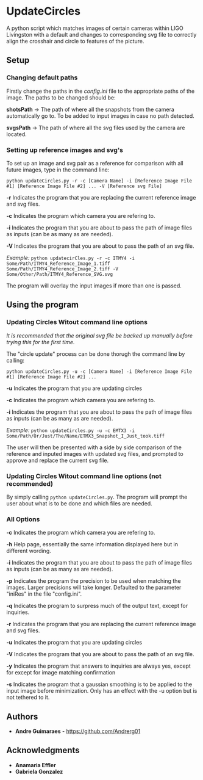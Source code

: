 # UpdateCircles

A python script which matches images of certain cameras within LIGO Livingston with a default and changes to corresponding svg file to correctly align the crosshair and circle to features of the picture.

## Setup

### Changing default paths

Firstly change the paths in the *config.ini* file to the appropriate paths of the image. The paths to be changed should be:

**shotsPath** -> The path of where all the snapshots from the camera automatically go to. To be added to input images in case no path detected.

**svgsPath** -> The path of where all the svg files used by the camera are located.

### Setting up reference images and svg's

To set up an image and svg pair as a reference for comparison with all future images, type in the command line:

`python updateCircles.py -r -c [Camera Name] -i [Reference Image File #1] [Reference Image File #2] ... -V [Reference svg File]`

**-r** Indicates the program that you are replacing the current reference image and svg files.
   
**-c** Indicates the program which camera you are refering to.

**-i** Indicates the program that you are about to pass the path of image files as inputs (can be as many as are needed).
   
**-V** Indicates the program that you are about to pass the path of an svg file.

*Example:*
`python updatecirCles.py -r -c ITMY4 -i Some/Path/ITMY4_Reference_Image_1.tiff Some/Path/ITMY4_Reference_Image_2.tiff -V Some/Other/Path/ITMY4_Reference_SVG.svg`

The program will overlay the input images if more than one is passed.

## Using the program

### Updating Circles Witout command line options

*It is recommended that the original svg file be backed up manually before trying this for the first time.*

The "circle update" process can be done thorugh the command line by calling:

`python updateCircles.py -u -c [Camera Name] -i [Reference Image File #1] [Reference Image File #2] ...`

**-u** Indicates the program that you are updating circles

**-c** Indicates the program which camera you are refering to.

**-i** Indicates the program that you are about to pass the path of image files as inputs (can be as many as are needed).
   
*Example:*
`python updateCircles.py -u -c EMTX3 -i Some/Path/Or/Just/The/Name/ETMX3_Snapshot_I_Just_took.tiff`

The user will then be presented with a side by side comparison of the reference and inputed images with updated svg files, and prompted to approve and replace the current svg file.

### Updating Circles Witout command line options (not recommended)

By simply calling `python updateCircles.py`. The program will prompt the user about what is to be done and which files are needed.

### All Options

**-c** Indicates the program which camera you are refering to.

**-h** Help page, essentially the same information displayed here but in different wording.

**-i** Indicates the program that you are about to pass the path of image files as inputs (can be as many as are needed).

**-p** Indicates the program the precision to be used when matching the images. Larger precisions will take longer. Defaulted to the parameter "iniRes" in the file "config.ini".

**-q** Indicates the program to surpress much of the output text, except for inquiries.

**-r** Indicates the program that you are replacing the current reference image and svg files.

**-u** Indicates the program that you are updating circles

**-V** Indicates the program that you are about to pass the path of an svg file.

**-y** Indicates the program that answers to inquiries are always yes, except for except for image matching confirmation

**-s** Indicates the program that a gaussian smoothing is to be applied to the input image before minimization. Only has an effect with the -u option but is not tethered to it.


## Authors

* **Andre Guimaraes** - https://github.com/Andrerg01

## Acknowledgments

* **Anamaria Effler**
* **Gabriela Gonzalez**
